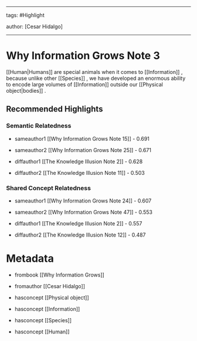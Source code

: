 




---

tags: #Highlight

author: [Cesar Hidalgo]

---
# Why Information Grows Note 3




 [[Human|Humans]]  are special animals when it comes to  [[Information]] , because unlike other  [[Species]] , we have developed an enormous ability to encode large volumes of  [[Information]]  outside our  [[Physical object|bodies]] .


## Recommended Highlights

### Semantic Relatedness


- sameauthor1 [[Why Information Grows Note 15]] - 0.691

- sameauthor2 [[Why Information Grows Note 25]] - 0.671

- diffauthor1 [[The Knowledge Illusion Note 2]] - 0.628

- diffauthor2 [[The Knowledge Illusion Note 11]] - 0.503
### Shared Concept Relatedness


- sameauthor1 [[Why Information Grows Note 24]] - 0.607

- sameauthor2 [[Why Information Grows Note 47]] - 0.553

- diffauthor1 [[The Knowledge Illusion Note 2]] - 0.557

- diffauthor2 [[The Knowledge Illusion Note 12]] - 0.487
# Metadata


- frombook [[Why Information Grows]]

- fromauthor [[Cesar Hidalgo]]

- hasconcept [[Physical object]]

- hasconcept [[Information]]

- hasconcept [[Species]]

- hasconcept [[Human]]